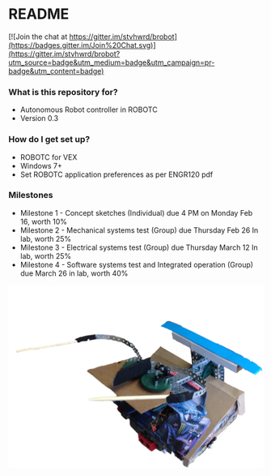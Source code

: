 # README #

[![Join the chat at https://gitter.im/stvhwrd/brobot](https://badges.gitter.im/Join%20Chat.svg)](https://gitter.im/stvhwrd/brobot?utm_source=badge&utm_medium=badge&utm_campaign=pr-badge&utm_content=badge)


### What is this repository for?

* Autonomous Robot controller in ROBOTC 
* Version 0.3


### How do I get set up?

* ROBOTC for VEX
* Windows 7+
* Set ROBOTC application preferences as per ENGR120 pdf

### Milestones

* Milestone 1 - Concept sketches (Individual) due 4 PM on Monday Feb 16, worth 10%
* Milestone 2 - Mechanical systems test (Group) due Thursday Feb 26 In lab, worth 25%
* Milestone 3 - Electrical systems test (Group) due Thursday March 12 In lab, worth 25%
* Milestone 4 - Software systems test and Integrated operation (Group) due March 26 in lab, worth 40%

![Image of Brobot](https://github.com/stvhwrd/brobot/blob/master/Brobot.png)
